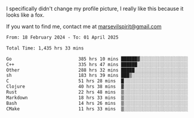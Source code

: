I specifically didn't change my profile picture, I really like this because it looks like a fox.

If you want to find me, contact me at marsevilspirit@gmail.com

<!--START_SECTION:waka-->

```txt
From: 18 February 2024 - To: 01 April 2025

Total Time: 1,435 hrs 33 mins

Go                         385 hrs 10 mins ██████▓░░░░░░░░░░░░░░░░░░   26.83 %
C++                        335 hrs 47 mins ██████░░░░░░░░░░░░░░░░░░░   23.39 %
Other                      288 hrs 32 mins █████░░░░░░░░░░░░░░░░░░░░   20.10 %
sh                         183 hrs 39 mins ███▒░░░░░░░░░░░░░░░░░░░░░   12.79 %
C                          51 hrs 28 mins  █░░░░░░░░░░░░░░░░░░░░░░░░   03.59 %
Clojure                    40 hrs 38 mins  ▓░░░░░░░░░░░░░░░░░░░░░░░░   02.83 %
Rust                       22 hrs 48 mins  ▒░░░░░░░░░░░░░░░░░░░░░░░░   01.59 %
Markdown                   18 hrs 33 mins  ▒░░░░░░░░░░░░░░░░░░░░░░░░   01.29 %
Bash                       14 hrs 26 mins  ▒░░░░░░░░░░░░░░░░░░░░░░░░   01.01 %
CMake                      11 hrs 33 mins  ▒░░░░░░░░░░░░░░░░░░░░░░░░   00.81 %
```

<!--END_SECTION:waka-->

